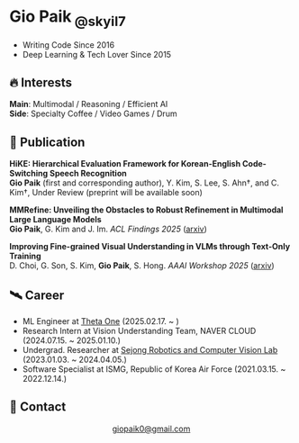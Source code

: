 # Gio Paik<sub> @skyil7</sub>
- Writing Code Since 2016
- Deep Learning & Tech Lover Since 2015

## 🔥 Interests
**Main**: Multimodal / Reasoning / Efficient AI    
**Side**: Specialty Coffee / Video Games / Drum

## 📜 Publication
**HiKE: Hierarchical Evaluation Framework for Korean-English Code-Switching Speech Recognition**    
**Gio Paik** (first and corresponding author), Y. Kim, S. Lee, S. Ahn†, and C. Kim†, Under Review (preprint will be available soon)

**MMRefine: Unveiling the Obstacles to Robust Refinement in Multimodal Large Language Models**    
**Gio Paik**, G. Kim and J. Im. *ACL Findings 2025* ([arxiv](https://arxiv.org/abs/2506.04688))

**Improving Fine-grained Visual Understanding in VLMs through Text-Only Training**    
D. Choi, G. Son, S. Kim, **Gio Paik**, S. Hong. *AAAI Workshop 2025* ([arxiv](https://arxiv.org/abs/2412.12940))

## 🛰 Career
- ML Engineer at [Theta One](https://thetaone.co/) (2025.02.17. ~ )
- Research Intern at Vision Understanding Team, NAVER CLOUD (2024.07.15. ~ 2025.01.10.)
- Undergrad. Researcher at [Sejong Robotics and Computer Vision Lab](https://www.rcv.sejong.ac.kr/) (2023.01.03. ~ 2024.04.05.)
- Software Specialist at ISMG, Republic of Korea Air Force (2021.03.15. ~ 2022.12.14.)


## 👋 Contact
<div align="center">

giopaik0@gmail.com
</div>
